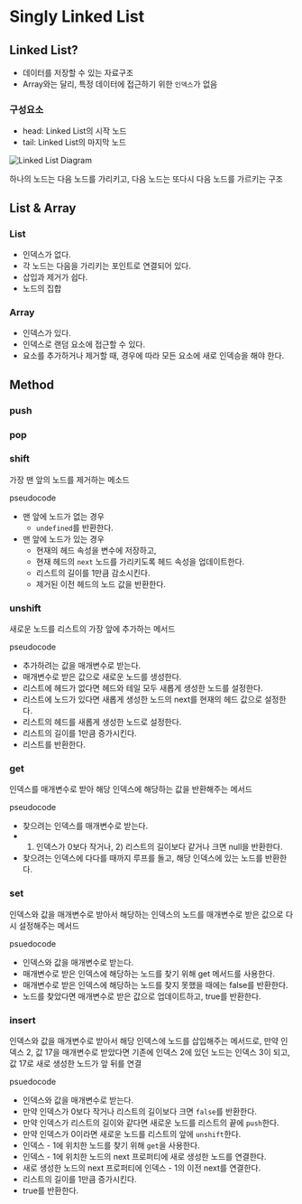 
# Singly Linked List

## Linked List?

- 데이터를 저장할 수 있는 자료구조
- Array와는 달리, 특정 데이터에 접근하기 위한 `인덱스`가 없음

### 구성요소

- head: Linked List의 시작 노드
- tail: Linked List의 마지막 노드

![Linked List Diagram](https://cdn.programiz.com/sites/tutorial2program/files/linked-list-concept.png)

하나의 노드는 다음 노드를 가리키고, 다음 노드는 또다시 다음 노드를 가르키는 구조

## List & Array

### List

- 인덱스가 없다.
- 각 노드는 다음을 가리키는 포인트로 연결되어 있다.
- 삽입과 제거가 쉽다.
- 노드의 집합

### Array

- 인덱스가 있다.
- 인덱스로 랜덤 요소에 접근할 수 있다.
- 요소를 추가하거나 제거할 때, 경우에 따라 모든 요소에 새로 인덱승을 해야 한다.

## Method

### push

### pop

### shift

가장 맨 앞의 노드를 제거하는 메소드

pseudocode

- 맨 앞에 노드가 없는 경우
  - `undefined`를 반환한다.
- 맨 앞에 노드가 있는 경우
  - 현재의 헤드 속성을 변수에 저장하고,
  - 현재 헤드의 `next` 노드를 가리키도록 헤드 속성을 업데이트한다. 
  - 리스트의 길이를 1만큼 감소시킨다.
  - 제거된 이전 헤드의 노드 값을 반환한다.

### unshift

새로운 노드를 리스트의 가장 앞에 추가하는 메서드

pseudocode

- 추가하려는 값을 매개변수로 받는다.
- 매개변수로 받은 값으로 새로운 노드를 생성한다.
- 리스트에 헤드가 없다면 헤드와 테일 모두 새롭게 생성한 노드를 설정한다.
- 리스트에 노드가 있다면 새롭게 생성한 노드의 next를 현재의 헤드 값으로 설정한다.
- 리스트의 헤드를 새롭게 생성한 노드로 설정한다.
- 리스트의 길이를 1만큼 증가시킨다.
- 리스트를 반환한다.

### get

인덱스를 매개변수로 받아 해당 인덱스에 해당하는 값을 반환해주는 메서드

pseudocode

- 찾으려는 인덱스를 매개변수로 받는다.
- 1) 인덱스가 0보다 작거나, 2) 리스트의 길이보다 같거나 크면 null을 반환한다.
- 찾으려는 인덱스에 다다를 때까지 루프를 돌고, 해당 인덱스에 있는 노드를 반환한다.

### set

인덱스와 값을 매개변수로 받아서 해당하는 인덱스의 노드를 매개변수로 받은 값으로 다시 설정해주는 메서드

psuedocode

- 인덱스와 값을 매개변수로 받는다.
- 매개변수로 받은 인덱스에 해당하는 노드를 찾기 위해 get 메서드를 사용한다.
- 매개변수로 받은 인덱스에 해당하는 노드를 찾지 못했을 때에는 false를 반환한다.
- 노드를 찾았다면 매개변수로 받은 값으로 업데이트하고, true를 반환한다.


### insert

인덱스와 값을 매개변수로 받아서 해당 인덱스에 노드를 삽입해주는 메서드로,
만약 인덱스 2, 값 17을 매개변수로 받았다면 기존에 인덱스 2에 있던 노드는 인덱스 3이 되고,
값 17로 새로 생성한 노드가 앞 뒤를 연결

psuedocode

- 인덱스와 값을 매개변수로 받는다.
- 만약 인덱스가 0보다 작거나 리스트의 길이보다 크면 `false`를 반환한다.
- 만약 인덱스가 리스트의 길이와 같다면 새로운 노드를 리스트의 끝에 `push`한다.
- 만약 인덱스가 0이라면 새로운 노드를 리스트의 앞에 `unshift`한다.
- 인덱스 - 1에 위치한 노드를 찾기 위해 `get`을 사용한다.
- 인덱스 - 1에 위치한 노드의 next 프로퍼티에 새로 생성한 노드를 연결한다.
- 새로 생성한 노드의 next 프로퍼티에 인덱스 - 1의 이전 next를 연결한다.
- 리스트의 길이를 1만큼 증가시킨다.
- true를 반환한다.

